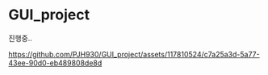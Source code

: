 # GUI_project
진행중.. <br>

https://github.com/PJH930/GUI_project/assets/117810524/c7a25a3d-5a77-43ee-90d0-eb489808de8d

